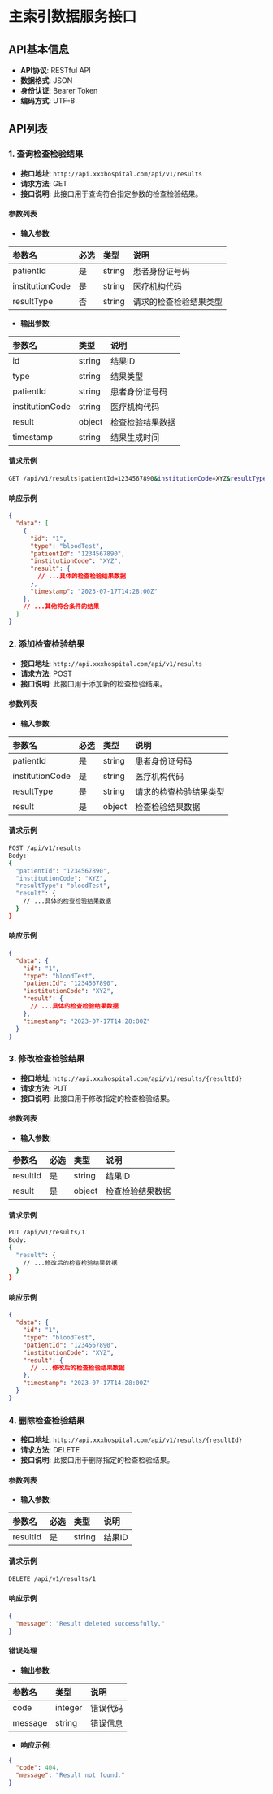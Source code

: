 # 主索引数据服务接口

## API基本信息

- **API协议**: RESTful API
- **数据格式**: JSON
- **身份认证**: Bearer Token
- **编码方式**: UTF-8

## API列表

### 1. 查询检查检验结果

- **接口地址**: `http://api.xxxhospital.com/api/v1/results`
- **请求方法**: GET
- **接口说明**: 此接口用于查询符合指定参数的检查检验结果。

#### 参数列表

- **输入参数**:

| 参数名          | 必选 | 类型   | 说明                   |
| :-------------- | :--- | :----- | :--------------------- |
| patientId       | 是   | string | 患者身份证号码         |
| institutionCode | 是   | string | 医疗机构代码           |
| resultType      | 否   | string | 请求的检查检验结果类型 |

- **输出参数**:

| 参数名          | 类型   | 说明             |
| :-------------- | :----- | :--------------- |
| id              | string | 结果ID           |
| type            | string | 结果类型         |
| patientId       | string | 患者身份证号码   |
| institutionCode | string | 医疗机构代码     |
| result          | object | 检查检验结果数据 |
| timestamp       | string | 结果生成时间     |

#### 请求示例

```bash
GET /api/v1/results?patientId=1234567890&institutionCode=XYZ&resultType=bloodTest
```

#### 响应示例

```json
{
  "data": [
    {
      "id": "1",
      "type": "bloodTest",
      "patientId": "1234567890",
      "institutionCode": "XYZ",
      "result": {
        // ...具体的检查检验结果数据
      },
      "timestamp": "2023-07-17T14:28:00Z"
    },
    // ...其他符合条件的结果
  ]
}
```

### 2. 添加检查检验结果

- **接口地址**: `http://api.xxxhospital.com/api/v1/results`
- **请求方法**: POST
- **接口说明**: 此接口用于添加新的检查检验结果。

#### 参数列表

- **输入参数**:

| 参数名          | 必选 | 类型   | 说明                   |
| :-------------- | :--- | :----- | :--------------------- |
| patientId       | 是   | string | 患者身份证号码         |
| institutionCode | 是   | string | 医疗机构代码           |
| resultType      | 是   | string | 请求的检查检验结果类型 |
| result          | 是   | object | 检查检验结果数据       |

#### 请求示例

```bash
POST /api/v1/results
Body: 
{
  "patientId": "1234567890",
  "institutionCode": "XYZ",
  "resultType": "bloodTest",
  "result": {
    // ...具体的检查检验结果数据
  }
}
```

#### 响应示例

```json
{
  "data": {
    "id": "1",
    "type": "bloodTest",
    "patientId": "1234567890",
    "institutionCode": "XYZ",
    "result": {
      // ...具体的检查检验结果数据
    },
    "timestamp": "2023-07-17T14:28:00Z"
  }
}
```

### 3. 修改检查检验结果

- **接口地址**: `http://api.xxxhospital.com/api/v1/results/{resultId}`
- **请求方法**: PUT
- **接口说明**: 此接口用于修改指定的检查检验结果。

#### 参数列表

- **输入参数**:

| 参数名   | 必选 | 类型   | 说明             |
| :------- | :--- | :----- | :--------------- |
| resultId | 是   | string | 结果ID           |
| result   | 是   | object | 检查检验结果数据 |

#### 请求示例

```bash
PUT /api/v1/results/1
Body: 
{
  "result": {
    // ...修改后的检查检验结果数据
  }
}
```

#### 响应示例

```json
{
  "data": {
    "id": "1",
    "type": "bloodTest",
    "patientId": "1234567890",
    "institutionCode": "XYZ",
    "result": {
      // ...修改后的检查检验结果数据
    },
    "timestamp": "2023-07-17T14:28:00Z"
  }
}
```

### 4. 删除检查检验结果

- **接口地址**: `http://api.xxxhospital.com/api/v1/results/{resultId}`
- **请求方法**: DELETE
- **接口说明**: 此接口用于删除指定的检查检验结果。

#### 参数列表

- **输入参数**:

| 参数名   | 必选 | 类型   | 说明   |
| :------- | :--- | :----- | :----- |
| resultId | 是   | string | 结果ID |

#### 请求示例

```bash
DELETE /api/v1/results/1
```

#### 响应示例

```json
{
  "message": "Result deleted successfully."
}
```

#### 错误处理

- **输出参数**:

| 参数名  | 类型    | 说明     |
| :------ | :------ | :------- |
| code    | integer | 错误代码 |
| message | string  | 错误信息 |

- **响应示例**:

```json
{
  "code": 404,
  "message": "Result not found."
}
```



